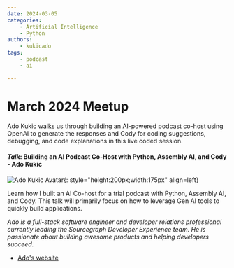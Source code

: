 ```yaml
---
date: 2024-03-05
categories: 
    - Artificial Intelligence
    - Python
authors:
    - kukicado
tags:
    - podcast
    - ai

---
```


# March 2024 Meetup

Ado Kukic walks us through building an AI-powered podcast co-host using OpenAI to generate the responses and Cody for coding suggestions, debugging, and code explanations in this live coded session.

<!-- more -->


#### _Talk_: Building an AI Podcast Co-Host with Python, Assembly AI, and Cody - Ado Kukic
![Ado Kukic Avatar](https://pbs.twimg.com/profile_images/1438992084413730817/uvvipF4M_400x400.jpg){: style="height:200px;width:175px" align=left}

Learn how I built an AI Co-host for a trial podcast with Python, Assembly AI, and Cody. This talk will primarily focus on how to leverage Gen AI tools to quickly build applications.

_Ado is a full-stack software engineer and developer relations professional currently leading the Sourcegraph Developer Experience team. He is passionate about building awesome products and helping developers succeed._

* [Ado's website](https://ado.xyz)
